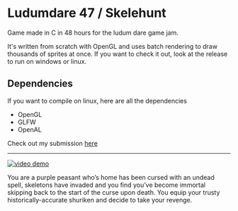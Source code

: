# Ludumdare 47 / Skelehunt
Game made in C in 48 hours for the ludum dare game jam.

It's written from scratch with OpenGL and uses batch rendering to draw thousands of sprites at once.
If you want to check it out, look at the release to run on windows or linux.

## Dependencies
If you want to compile on linux, here are all the dependencies
- OpenGL
- GLFW
- OpenAL

Check out my submission [here](https://ldjam.com/events/ludum-dare/47/test-1)

---

[![video demo](http://img.youtube.com/vi/2ddJIBizHbQ/0.jpg)](http://www.youtube.com/watch?v=2ddJIBizHbQ)

You are a purple peasant who’s home has been cursed with an undead spell, skeletons have invaded and you find you’ve become immortal skipping back to the start of the curse upon death. You equip your trusty historically-accurate shuriken and decide to take your revenge.
